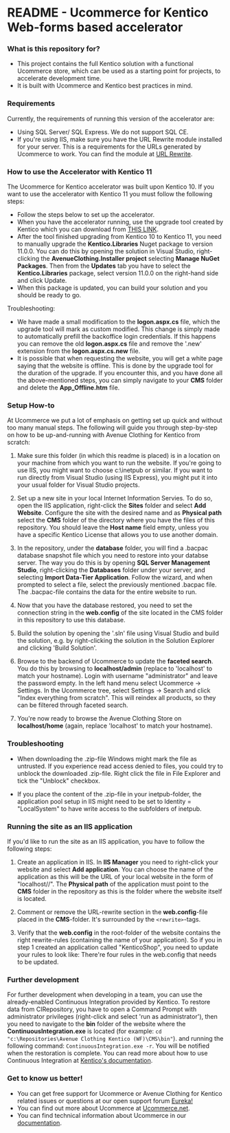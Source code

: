 # README - Ucommerce for Kentico Web-forms based accelerator #

### What is this repository for? ###

* This project contains the full Kentico solution with a functional Ucommerce store, which can be used as a starting point for projects, to accelerate development time.
* It is built with Ucommerce and Kentico best practices in mind.

### Requirements ###
Currently, the requirements of running this version of the accelerator are:

* Using SQL Server/ SQL Express. We do not support SQL CE.
* If you're using IIS, make sure you have the URL Rewrite module installed for your server. This is a requirements for the URLs generated by Ucommerce to work. You can find the module at [URL Rewrite](https://www.iis.net/downloads/microsoft/url-rewrite).

### How to use the Accelerator with Kentico 11 ###
The Ucommerce for Kentico accelerator was built upon Kentico 10. If you want to use the accelerator with Kentico 11 you must follow the following steps: 

* Follow the steps below to set up the accelerator.
* When you have the accelerator running, use the upgrade tool created by Kentico which you can download from [THIS LINK](https://devnet.kentico.com/documentation/api-changes/kentico-11).
* After the tool finished upgrading from Kentico 10 to Kentico 11, you need to manually upgrade the **Kentico.Libraries** Nuget package to version 11.0.0. You can do this by opening the solution in Visual Studio, right-clicking the **AvenueClothing.Installer project** selecting **Manage NuGet Packages**. Then from the **Updates** tab you have to select the **Kentico.Libraries** package, select version 11.0.0 on the right-hand side and click Update.
* When this package is updated, you can build your solution and you should be ready to go.

Troubleshooting:
* We have made a small modification to the **logon.aspx.cs** file, which the upgrade tool will mark as custom modified. This change is simply made to automatically prefill the backoffice login credentials. If this happens you can remove the old **logon.aspx.cs** file and remove the '.new' extension from the **logon.aspx.cs.new** file.
* It is possible that when requesting the website, you will get a white page saying that the website is offline. This is done by the upgrade tool for the duration of the upgrade. If you encounter this, and you have done all the above-mentioned steps, you can simply navigate to your **CMS** folder and delete the **App_Offline.htm** file.

### Setup How-to ###
At Ucommerce we put a lot of emphasis on getting set up quick and without too many manual steps. The following will guide you through step-by-step on how to be up-and-running with Avenue Clothing for Kentico from scratch:

1. Make sure this folder (in which this readme is placed) is in a location on your machine from which you want to run the website. If you're going to use IIS, you might want to choose c:\inetpub or similar. If you want to run directly from Visual Studio (using IIS Express), you might put it into your usual folder for Visual Studio projects.

2. Set up a new site in your local Internet Information Servies. To do so, open the IIS application, right-click the **Sites** folder and select **Add Website**. Configure the site with the desired name and as **Physical path** select the **CMS** folder of the directory where you have the files of this repository. You should leave the **Host name** field empty, unless you have a specific Kentico License that allows you to use another domain.

3. In the repository, under the **database** folder, you will find a .bacpac database snapshot file which you need to restore into your databse server. The way you do this is by opening **SQL Server Management Studio**, right-clicking the **Databases** folder under your server, and selecting **Import Data-Tier Application**. Follow the wizard, and when prompted to select a file, select the previously mentioned .bacpac file. The .bacpac-file contains the data for the entire website to run.

4. Now that you have the database restored, you need to set the connection string in the **web.config** of the site located in the CMS folder in this repository to use this database.

5. Build the solution by opening the '.sln' file using Visual Studio and build the solution, e.g. by right-clicking the solution in the Solution Explorer and clicking 'Build Solution'.

6. Browse to the backend of Ucommerce to update the **faceted search**. You do this by browsing to **localhost/admin** (replace to 'localhost' to match your hostname). Login with username "administrator" and leave the password empty.
In the left hand menu select Ucommerce -> Settings. In the Ucommerce tree, select Settings -> Search and click "Index everything from scratch". This will reindex all products, so they can be filtered through faceted search.

7. You're now ready to browse the Avenue Clothing Store on **localhost/home** (again, replace 'localhost' to match your hostname).

### Troubleshooting ###

* When downloading the .zip-file Windows might mark the file as untrusted. If you experience read access denied to files, you could try to unblock the downloaded .zip-file. Right click the file in File Explorer and tick the "Unblock" checkbox.

* If you place the content of the .zip-file in your inetpub-folder, the application pool setup in IIS might need to be set to Identity = "LocalSystem" to have write access to the subfolders of inetpub.

### Running the site as an IIS application ###

If you'd like to run the site as an IIS application, you have to follow the following steps:

1. Create an application in IIS. In **IIS Manager** you need to right-click your website and select **Add application**. You can choose the name of the application as this will be the URL of your local website in the form of "localhost/<application name>/". The **Physical path** of the application must point to the **CMS** folder in the repository as this is the folder where the website itself is located.

2. Comment or remove the URL-rewrite section in the **web.config**-file placed in the **CMS**-folder. It's surrounded by the `<rewrite>`-tags.

3. Verify that the **web.config** in the root-folder of the website contains the right rewrite-rules (containing the name of your application). So if you in step 1 created an application called "KenticoShop", you need to update your rules to look like:
_<action type="Rewrite" url="/KenticoShop/catalog/product.aspx?catalog={R:2}&amp;category={R:3}&amp;product={R:4}" />_
There're four rules in the web.config that needs to be updated.

### Further development ###

For further development when developing in a team, you can use the already-enabled Continuous Integration provided by Kentico. To restore data from CIRepository, you have to open a Command Prompt with administrator privileges (right-click and select 'run as administrator'), then you need to navigate to the **bin** folder of the website where the  **ContinuousIntegration.exe** is located (for example: ```cd "c:\Repositories\Avenue Clothing Kentico (WF)\CMS\bin"```). and running the following command: ```ContinuousIntegration.exe -r```. You will be notified when the restoration is complete. You can read more about how to use Continuous Integration at [Kentico's documentation](https://docs.kentico.com/k10/developing-websites/preparing-your-environment-for-team-development/setting-up-continuous-integration).

### Get to know us better! ###
* You can get free support for Ucommerce or Avenue Clothing for Kentico related issues or questions at our open support forum [Eureka!](http://eureka.ucommerce.net/#!/)
* You can find out more about Ucommerce at [Ucommerce.net](http://ucommerce.net).
* You can find technical information about Ucommerce in our [documentation](http://docs.ucommerce.net).
